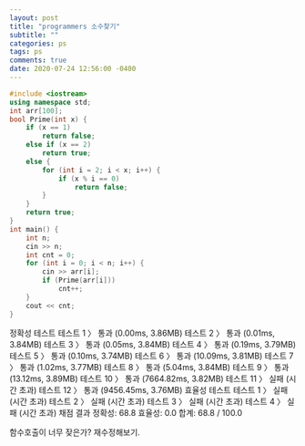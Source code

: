 ```yaml
---
layout: post
title: "programmers 소수찾기"
subtitle: ""
categories: ps
tags: ps
comments: true
date: 2020-07-24 12:56:00 -0400
---
```


```cpp
#include <iostream>
using namespace std;
int arr[100];
bool Prime(int x) {
	if (x == 1)
		return false;
	else if (x == 2)
		return true;
	else {
		for (int i = 2; i < x; i++) {
			if (x % i == 0)
				return false;
		}
	}
	return true;
}
int main() {
	int n;
	cin >> n;
	int cnt = 0;
	for (int i = 0; i < n; i++) {
		cin >> arr[i];
		if (Prime(arr[i]))
			cnt++;
	}
	cout << cnt;
}
```

정확성  테스트
테스트 1 〉	통과 (0.00ms, 3.86MB)
테스트 2 〉	통과 (0.01ms, 3.84MB)
테스트 3 〉	통과 (0.05ms, 3.84MB)
테스트 4 〉	통과 (0.19ms, 3.79MB)
테스트 5 〉	통과 (0.10ms, 3.74MB)
테스트 6 〉	통과 (10.09ms, 3.81MB)
테스트 7 〉	통과 (1.02ms, 3.77MB)
테스트 8 〉	통과 (5.04ms, 3.84MB)
테스트 9 〉	통과 (13.12ms, 3.89MB)
테스트 10 〉	통과 (7664.82ms, 3.82MB)
테스트 11 〉	실패 (시간 초과)
테스트 12 〉	통과 (9456.45ms, 3.76MB)
효율성  테스트
테스트 1 〉	실패 (시간 초과)
테스트 2 〉	실패 (시간 초과)
테스트 3 〉	실패 (시간 초과)
테스트 4 〉	실패 (시간 초과)
채점 결과
정확성: 68.8
효율성: 0.0
합계: 68.8 / 100.0

함수호출이 너무 잦은가?
재수정해보기.